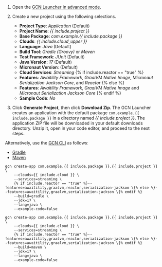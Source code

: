 1. Open the [GCN Launcher in advanced mode](/gcn/launcher/?advanced=true).

2. Create a new project using the following selections.
    * **Project Type**: _Application_ (Default)
    * **Project Name**: _{{ include.project }}_
    * **Base Package**: _com.example.{{ include.package }}_
    * **Clouds**: _{{ include.cloud_upper }}_
    * **Language**: _Java_ (Default)
    * **Build Tool**: _Gradle (Groovy)_ or _Maven_
    * **Test Framework**: _JUnit_ (Default)
    * **Java Version**: _17_ (Default)
    * **Micronaut Version**: (Default)
    * **Cloud Services**: _Streaming_
    {% if include.reactor == "true" %}
    * **Features**: _Awaitility Framework_, _GraalVM Native Image_, _Micronaut Serialization Jackson Core_, and _Reactor_
    {% else %}
    * **Features**: _Awaitility Framework_, _GraalVM Native Image_ and _Micronaut Serialization Jackson Core_
    {% endif %}
    * **Sample Code**: _No_

3. Click **Generate Project**, then click **Download Zip**. The GCN Launcher creates an application with the default package `com.example.{{ include.package }}` in a directory named _{{ include.project }}_. The application ZIP file will be downloaded in your default downloads directory. Unzip it, open in your code editor, and proceed to the next steps.

Alternatively, use the [GCN CLI](/gcn/get-started/using-gcn-cli/) as follows:

<div id="tabs-doc2">
  <ul>
    <li class="tabs-gradle"><a href="#gradle">Gradle</a></li>
    <li class="tabs-maven"><a href="#maven">Maven</a></li>
  </ul>
  <div id="gradle">
    <pre><code class="language-bash">gcn create-app com.example.{{ include.package }}.{{ include.project }} \
    --clouds={{ include.cloud }} \
    --services=streaming \
    {% if include.reactor == "true" %}--features=awaitility,graalvm,reactor,serialization-jackson \{% else %}--features=awaitility,graalvm,serialization-jackson \{% endif %}
    --build=gradle \
    --jdk=17 \
    --lang=java \
    --example-code=false</code></pre>
  </div>
  <div id="maven">
    <pre><code class="language-bash">gcn create-app com.example.{{ include.package }}.{{ include.project }} \
    --clouds={{ include.cloud }} \
    --services=streaming \
    {% if include.reactor == "true" %}--features=awaitility,graalvm,reactor,serialization-jackson \{% else %}--features=awaitility,graalvm,serialization-jackson \{% endif %}
    --build=maven \
    --jdk=17 \
    --lang=java \
    --example-code=false</code></pre>
  </div>
</div>
